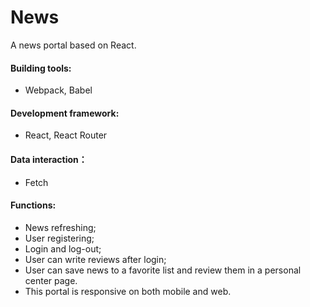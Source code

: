 # News
A news portal based on React.

#### Building tools:
* Webpack, Babel
#### Development framework:
* React, React Router
#### Data interaction：
* Fetch
#### Functions:
* News refreshing;
* User registering;
* Login and log-out; 
* User can write reviews after login; 
* User can save news to a favorite list and review them in a personal center page. 
* This portal is responsive on both mobile and web.
